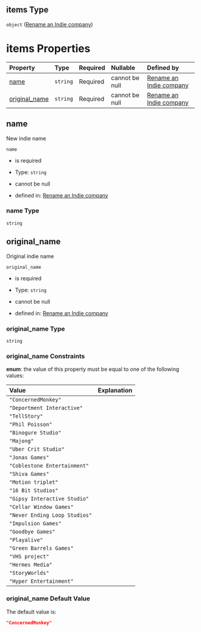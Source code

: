 ## items Type

`object` ([Rename an Indie company](generic-properties-root-addrename-indie-company-properties-rename-an-indie-company-rename-an-indie-company.md))

# items Properties

| Property                        | Type     | Required | Nullable       | Defined by                                                                                                        |
| :------------------------------ | :------- | :------- | :------------- | :---------------------------------------------------------------------------------------------------------------- |
| [name](#name)                   | `string` | Required | cannot be null | [Rename an Indie company](rename-indie-properties-name.md "rename-indie.json#/properties/name")                   |
| [original_name](#original_name) | `string` | Required | cannot be null | [Rename an Indie company](rename-indie-properties-original_name.md "rename-indie.json#/properties/original_name") |

## name

New indie name

`name`

*   is required

*   Type: `string`

*   cannot be null

*   defined in: [Rename an Indie company](rename-indie-properties-name.md "rename-indie.json#/properties/name")

### name Type

`string`

## original_name

Original indie name

`original_name`

*   is required

*   Type: `string`

*   cannot be null

*   defined in: [Rename an Indie company](rename-indie-properties-original_name.md "rename-indie.json#/properties/original_name")

### original_name Type

`string`

### original_name Constraints

**enum**: the value of this property must be equal to one of the following values:

| Value                         | Explanation |
| :---------------------------- | :---------- |
| `"ConcernedMonkey"`           |             |
| `"Deportment Interactive"`    |             |
| `"TellStory"`                 |             |
| `"Phil Poisson"`              |             |
| `"Binogure Studio"`           |             |
| `"Majong"`                    |             |
| `"Uber Crit Studio"`          |             |
| `"Jonas Games"`               |             |
| `"Coblestone Entertainment"`  |             |
| `"Shiva Games"`               |             |
| `"Motion triplet"`            |             |
| `"16 Bit Studios"`            |             |
| `"Gipsy Interactive Studio"`  |             |
| `"Cellar Window Games"`       |             |
| `"Never Ending Loop Studios"` |             |
| `"Impulsion Games"`           |             |
| `"Goodbye Games"`             |             |
| `"Playalive"`                 |             |
| `"Green Barrels Games"`       |             |
| `"VHS project"`               |             |
| `"Hermes Media"`              |             |
| `"StoryWorlds"`               |             |
| `"Hyper Entertainment"`       |             |

### original_name Default Value

The default value is:

```json
"ConcernedMonkey"
```
